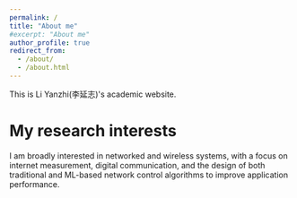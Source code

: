 ```yaml
---
permalink: /
title: "About me"
#excerpt: "About me"
author_profile: true
redirect_from: 
  - /about/
  - /about.html
---
```


This is Li Yanzhi(李延志)'s academic website.

My research interests
======
I am broadly interested in networked and wireless systems, with a focus on internet measurement,
digital communication, and the design of both traditional and ML-based network control algorithms to
improve application performance.